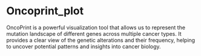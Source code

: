 # Oncoprint_plot
OncoPrint is a powerful visualization tool that allows us to represent the mutation landscape of different genes across multiple cancer types. It provides a clear view of the genetic alterations and their frequency, helping to uncover potential patterns and insights into cancer biology.
